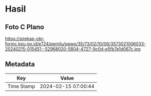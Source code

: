 # Hasil

## Foto C Plano

https://sirekap-obj-formc.kpu.go.id/e724/pemilu/ppwp/35/73/02/10/06/3573021006033-20240215-015451--52968020-5804-4727-9c0d-e5fb7e1d067c.jpg


## Metadata

| Key        | Value               |
| ---------- | ------------------- |
| Time Stamp | 2024-02-15 07:00:44 |



